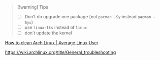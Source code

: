 

> [!warning] Tips
> - [ ] Don't do upgrade one package (not `pacman -Sy` instead `pacman -Syu`)
> - [ ] use `linux-lts` instead of `linux`
> - [ ] don't update the kernel


[How to clean Arch Linux | Average Linux User](https://averagelinuxuser.com/clean-arch-linux/#:~:text=How%20to%20clean%20Arch%20Linux%201%201.%20Clean,cleaning%20programs%20...%208%208.%20Clean%20Systemd%20journal)


 https://wiki.archlinux.org/title/General_troubleshooting
